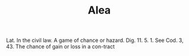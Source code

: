 ---
title: Alea
letter: A
permalink: "/definitions/alea.html"
body: Lat. In the civil law. A game of chance or hazard. Dig. 11. 5. 1. See Cod. 3,
  43. The chance of gain or loss in a con-tract
published_at: '2018-07-07'
source: Black's Law Dictionary
layout: post
---